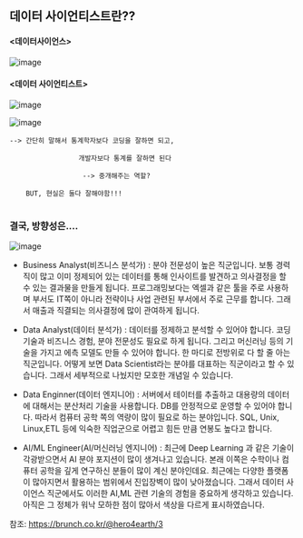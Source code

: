 
## 데이터 사이언티스트란??

#### <데이터사이언스>
![image](https://user-images.githubusercontent.com/47058441/64482086-8f38d480-d225-11e9-8d73-7c75a6721e0f.png)


#### <데이터 사이언티스트>

![image](https://user-images.githubusercontent.com/47058441/64482095-d1faac80-d225-11e9-937a-390de62d16e3.png)

![image](https://user-images.githubusercontent.com/47058441/64482110-f787b600-d225-11e9-8923-9fda52e75d90.png)

```
--> 간단히 말해서 통계학자보다 코딩을 잘하면 되고, 
                 
                 개발자보다 통계를 잘하면 된다
                  
                  --> 중개해주는 역할?
                  
    BUT, 현실은 둘다 잘해야함!!!
    
```
### 결국, 방향성은....

![image](https://user-images.githubusercontent.com/47058441/64482119-4afa0400-d226-11e9-8339-7b4e6ccbf7d5.png)



* Business Analyst(비즈니스 분석가) : 분야 전문성이 높은 직군입니다. 보통 경력직이 많고 이미 정제되어 있는 데이터를 통해 인사이트를 발견하고 의사결정을 할 수 있는 결과물을 만들게 됩니다. 프로그래밍보다는 엑셀과 같은 툴을 주로 사용하며 부서도 IT쪽이 아니라 전략이나 사업 관련된 부서에서 주로 근무를 합니다. 그래서 매출과 직결되는 의사결정에 많이 관여하게 됩니다.

* Data Analyst(데이터 분석가) : 데이터를 정제하고 분석할 수 있어야 합니다. 코딩 기술과 비즈니스 경험, 분야 전문성도 필요로 하게 됩니다. 그리고 머신러닝 등의 기술을 가지고 에측 모델도 만들 수 있어야 합니다. 한 마디로 전방위로 다 할 줄 아는 직군입니다. 어떻게 보면 Data Scientist라는 분야를 대표하는 직군이라고 할 수 있습니다. 그래서 세부적으로 나눴지만 모호한 개념일 수 있습니다.

* Data Enginner(데이터 엔지니어) : 서버에서 테이터를 추출하고 대용량의 데이터에 대해서는 분산처리 기술을 사용합니다. DB를 안정적으로 운영할 수 있어야 합니다. 따라서 컴퓨터 공학 쪽의 역량이 많이 필요로 하는 분야입니다. SQL, Unix, Linux,ETL 등에 익숙한 직업군으로 어렵고 힘든 만큼 연봉도 높다고 합니다.

* AI/ML Engineer(AI/머신러닝 엔지니어) : 최근에 Deep Learning 과 같은 기술이 각광받으면서 AI 분야 포지션이 많이 생겨나고 있습니다. 본래 이쪽은 수학이나 컴퓨터 공학을 깊게 연구하신 분들이 많이 계신 분야인데요. 최근에는 다양한 플랫폼이 많아지면서 활용하는 범위에서 진입장벽이 많이 낮아졌습니다. 그래서 데이터 사이언스 직군에서도 이러한 AI,ML 관련 기술의 경험을 중요하게 생각하고 있습니다. 아직은 그 정체가 워낙 모하한 점이 많아서 색상을 다르게 표시하였습니다.

참조: https://brunch.co.kr/@hero4earth/3

